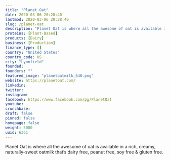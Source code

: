 ```yaml
---
title: "Planet Oat"
date: 2020-03-06 20:28:40
lastmod: 2020-03-06 20:28:40
slug: /planet-oat
description: "Planet Oat is where all the awesome of oat is available in a rich, creamy, naturally-sweet oatmilk that’s dairy free, peanut free, soy free & gluten free."
proteins: [Plant-Based]
products: [Dairy]
business: [Production]
finance_type: []
country: "United States"
country_code: US
city: "Lynnfield"
founded: 
founders: ""
featured_image: "planetoatmilk_640.png"
website: https://planetoat.com/
linkedin: 
twitter: 
instagram: 
facebook: https://www.facebook.com/pg/PlanetOat
youtube: 
crunchbase: 
draft: false
pinned: false
homepage: false
weight: 5000
uuid: 6361
---
```

Planet Oat is where all the awesome of oat is available in a rich, creamy, naturally-sweet oatmilk that’s dairy free, peanut free, soy free & gluten free.
